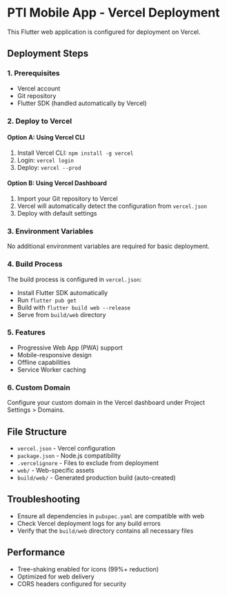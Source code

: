 # PTI Mobile App - Vercel Deployment

This Flutter web application is configured for deployment on Vercel.

## Deployment Steps

### 1. Prerequisites
- Vercel account
- Git repository
- Flutter SDK (handled automatically by Vercel)

### 2. Deploy to Vercel

#### Option A: Using Vercel CLI
1. Install Vercel CLI: `npm install -g vercel`
2. Login: `vercel login`
3. Deploy: `vercel --prod`

#### Option B: Using Vercel Dashboard
1. Import your Git repository to Vercel
2. Vercel will automatically detect the configuration from `vercel.json`
3. Deploy with default settings

### 3. Environment Variables
No additional environment variables are required for basic deployment.

### 4. Build Process
The build process is configured in `vercel.json`:
- Install Flutter SDK automatically
- Run `flutter pub get`
- Build with `flutter build web --release`
- Serve from `build/web` directory

### 5. Features
- Progressive Web App (PWA) support
- Mobile-responsive design
- Offline capabilities
- Service Worker caching

### 6. Custom Domain
Configure your custom domain in the Vercel dashboard under Project Settings > Domains.

## File Structure
- `vercel.json` - Vercel configuration
- `package.json` - Node.js compatibility
- `.vercelignore` - Files to exclude from deployment
- `web/` - Web-specific assets
- `build/web/` - Generated production build (auto-created)

## Troubleshooting
- Ensure all dependencies in `pubspec.yaml` are compatible with web
- Check Vercel deployment logs for any build errors
- Verify that the `build/web` directory contains all necessary files

## Performance
- Tree-shaking enabled for icons (99%+ reduction)
- Optimized for web delivery
- CORS headers configured for security